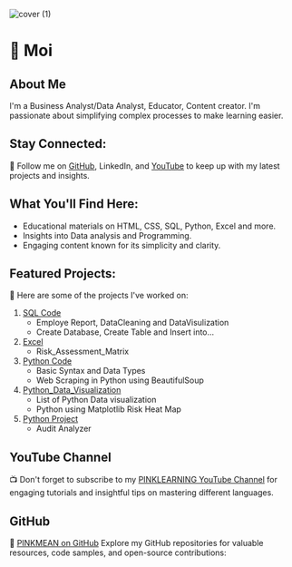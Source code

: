 ![cover (1)](https://github.com/PinkMean/PinkMean/assets/137222857/0e1a029f-c015-43e6-ab2e-34638405aac5)



# 🌸 Moi

## About Me
 I'm a Business Analyst/Data Analyst, Educator, Content creator. I'm passionate about simplifying complex processes to make learning easier.

## Stay Connected:
💬 Follow me on [GitHub](https://github.com/pinkmean), LinkedIn, and [YouTube](https://www.youtube.com/pinkleaarning) to keep up with my latest projects and insights.

## What You'll Find Here:
- Educational materials on HTML, CSS, SQL, Python, Excel and more.
- Insights into Data analysis and Programming.
- Engaging content known for its simplicity and clarity.

## Featured Projects:
🚀 Here are some of the projects I've worked on:
1. [SQL Code](https://github.com/PinkMean/SQL-Code)
    - Employe Report,  DataCleaning and DataVisulization
    - Create Database, Create Table and Insert into...
2. [Excel](https://github.com/PinkMean/Excel)
   - Risk_Assessment_Matrix
3. [Python Code](https://github.com/PinkMean/Python_Code)
    - Basic Syntax and Data Types
    - Web Scraping in Python using BeautifulSoup
4. [Python_Data_Visualization](https://github.com/PinkMean/Python_Data_Visualization)  
    - List of Python Data visualization
    - Python using Matplotlib Risk Heat Map
5. [Python Project](https://github.com/PinkMean/Python_Project)
    - Audit Analyzer  
  
## YouTube Channel
📺 Don't forget to subscribe to my [PINKLEARNING YouTube Channel](https://www.youtube.com/pinkleaarning) for engaging tutorials and insightful tips on mastering different languages.


## GitHub
🔗 [PINKMEAN on GitHub](https://github.com/pinkmean)
 Explore my GitHub repositories for valuable resources, code samples, and open-source contributions:



